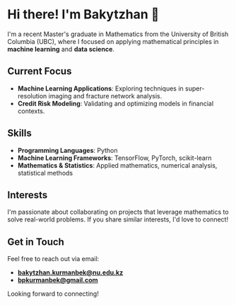 # Hi there! I'm Bakytzhan 👋

I'm a recent Master's graduate in Mathematics from the University of British Columbia (UBC), where I focused on applying mathematical principles in **machine learning** and **data science**.

## Current Focus
- **Machine Learning Applications**: Exploring techniques in super-resolution imaging and fracture network analysis.
- **Credit Risk Modeling**: Validating and optimizing models in financial contexts.

## Skills
- **Programming Languages**: Python
- **Machine Learning Frameworks**: TensorFlow, PyTorch, scikit-learn
- **Mathematics & Statistics**: Applied mathematics, numerical analysis, statistical methods

## Interests
I'm passionate about collaborating on projects that leverage mathematics to solve real-world problems. If you share similar interests, I'd love to connect!

## Get in Touch
Feel free to reach out via email:
- **bakytzhan.kurmanbek@nu.edu.kz**
- **bpkurmanbek@gmail.com**

Looking forward to connecting!

